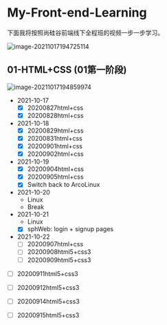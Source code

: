 # My-Front-end-Learning

下面我将按照尚硅谷前端线下全程班的视频一步一步学习。

![image-20211017194725114](README.assets/image-20211017194725114.png)

## 01-HTML+CSS (01第一阶段)

![image-20211017194859974](README.assets/image-20211017194859974.png)



- 2021-10-17
  - [x] 20200827html+css
  - [x] 20200828html+css
- 2021-10-18
  - [x] 20200829html+css
  - [x] 20200831html+css
  - [x] 20200901html+css
  - [x] 20200902html+css
- 2021-10-19
  - [x] 20200904html+css
  - [x] 20200905html+css
  - [x] Switch back to ArcoLinux
- 2021-10-20
  - Linux
  - Break
- 2021-10-21
  - Linux
  - [x] sphWeb: login + signup pages
- 2021-10-22
  - [ ] 20200907html+css
  - [ ] 20200908html5+css3
  - [ ] 20200909html5+css3
- [ ] 20200911html5+css3
- [ ] 20200912html5+css3
- [ ] 20200914html5+css3
- [ ] 20200915html5+css3

